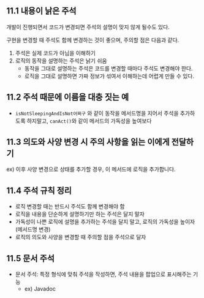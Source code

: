 ## 11.1 내용이 낡은 주석
개발이 진행되면서 코드가 변경되면 주석의 설명이 맞지 않게 될수도 있다.

구현을 변경할 때 주석도 함께 변경하는 것이 좋으며, 주의할 점은 다음과 같다.

1. 주석은 실제 코드가 아님을 이해하기
2. 로직의 동작을 설명하는 주석은 낡기 쉬움
    * 동작을 그대로 설명하는 주석은 코드를 변경할 때마다 주석도 변경해야 한다.
    * 로직을 그대로 설명하면 가짜 정보가 섞여서 이해하는데 어렵게 만들 수 있다.

## 11.2 주석 때문에 이름을 대충 짓는 예

* `isNotSleepingAndIsNot어쩌구` 와 같이 동작을 메서드명을 지어서 주석을 추가하도록 하지말고, `canAct()`와 같이 메서드의 가독성을 높여보다

## 11.3 의도와 사양 변경 시 주의 사항을 읽는 이에게 전달하기 
ex) 이후 사양 변경으로 상태를 추가할 경우, 이 메서드에 로직을 추가합니다. 

## 11.4 주석 규칙 정리
* 로직 변경할 때는 반드시 주석도 함께 변경해야 함
* 로직을 내용을 단순하게 설명하기만 하는 주석은 달지 말자
* 가독성이 나쁜 로직에 설명을 추가하는 주석을 달지 말고, 로직의 가독성을 높이자 (메서드명 변경)
* 로직의 의도와 사양을 변경할 때 주의할 점을 주석으로 달자

## 11.5 문서 주석
* 문서 주석: 특정 형식에 맞춰 주석을 작성하면, 주석 내용을 팝업으로 표시해주는 기능
    * ex) Javadoc 
